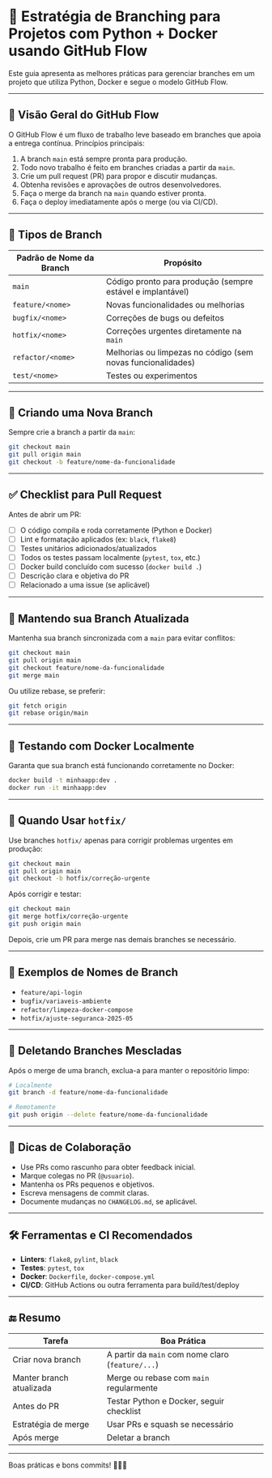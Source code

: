 
# 📘 Estratégia de Branching para Projetos com Python + Docker usando GitHub Flow

Este guia apresenta as melhores práticas para gerenciar branches em um projeto que utiliza Python, Docker e segue o modelo GitHub Flow.

---

## 🔀 Visão Geral do GitHub Flow

O GitHub Flow é um fluxo de trabalho leve baseado em branches que apoia a entrega contínua. Princípios principais:

1. A branch `main` está sempre pronta para produção.
2. Todo novo trabalho é feito em branches criadas a partir da `main`.
3. Crie um pull request (PR) para propor e discutir mudanças.
4. Obtenha revisões e aprovações de outros desenvolvedores.
5. Faça o merge da branch na `main` quando estiver pronta.
6. Faça o deploy imediatamente após o merge (ou via CI/CD).

---

## 🌿 Tipos de Branch

| Padrão de Nome da Branch | Propósito |
|--------------------------|-----------|
| `main`                   | Código pronto para produção (sempre estável e implantável) |
| `feature/<nome>`         | Novas funcionalidades ou melhorias |
| `bugfix/<nome>`          | Correções de bugs ou defeitos |
| `hotfix/<nome>`          | Correções urgentes diretamente na `main` |
| `refactor/<nome>`        | Melhorias ou limpezas no código (sem novas funcionalidades) |
| `test/<nome>`            | Testes ou experimentos |

---

## 🚀 Criando uma Nova Branch

Sempre crie a branch a partir da `main`:

```bash
git checkout main
git pull origin main
git checkout -b feature/nome-da-funcionalidade
```

---

## ✅ Checklist para Pull Request

Antes de abrir um PR:

- [ ] O código compila e roda corretamente (Python e Docker)
- [ ] Lint e formatação aplicados (ex: `black`, `flake8`)
- [ ] Testes unitários adicionados/atualizados
- [ ] Todos os testes passam localmente (`pytest`, `tox`, etc.)
- [ ] Docker build concluído com sucesso (`docker build .`)
- [ ] Descrição clara e objetiva do PR
- [ ] Relacionado a uma issue (se aplicável)

---

## 🔄 Mantendo sua Branch Atualizada

Mantenha sua branch sincronizada com a `main` para evitar conflitos:

```bash
git checkout main
git pull origin main
git checkout feature/nome-da-funcionalidade
git merge main
```

Ou utilize rebase, se preferir:

```bash
git fetch origin
git rebase origin/main
```

---

## 🧪 Testando com Docker Localmente

Garanta que sua branch está funcionando corretamente no Docker:

```bash
docker build -t minhaapp:dev .
docker run -it minhaapp:dev
```

---

## 🚨 Quando Usar `hotfix/`

Use branches `hotfix/` apenas para corrigir problemas urgentes em produção:

```bash
git checkout main
git pull origin main
git checkout -b hotfix/correção-urgente
```

Após corrigir e testar:

```bash
git checkout main
git merge hotfix/correção-urgente
git push origin main
```

Depois, crie um PR para merge nas demais branches se necessário.

---

## 📁 Exemplos de Nomes de Branch

- `feature/api-login`
- `bugfix/variaveis-ambiente`
- `refactor/limpeza-docker-compose`
- `hotfix/ajuste-seguranca-2025-05`

---

## 🧹 Deletando Branches Mescladas

Após o merge de uma branch, exclua-a para manter o repositório limpo:

```bash
# Localmente
git branch -d feature/nome-da-funcionalidade

# Remotamente
git push origin --delete feature/nome-da-funcionalidade
```

---

## 👥 Dicas de Colaboração

- Use PRs como rascunho para obter feedback inicial.
- Marque colegas no PR (`@usuario`).
- Mantenha os PRs pequenos e objetivos.
- Escreva mensagens de commit claras.
- Documente mudanças no `CHANGELOG.md`, se aplicável.

---

## 🛠 Ferramentas e CI Recomendados

- **Linters**: `flake8`, `pylint`, `black`
- **Testes**: `pytest`, `tox`
- **Docker**: `Dockerfile`, `docker-compose.yml`
- **CI/CD**: GitHub Actions ou outra ferramenta para build/test/deploy

---

## 🔚 Resumo

| Tarefa                   | Boa Prática                                  |
|--------------------------|-----------------------------------------------|
| Criar nova branch        | A partir da `main` com nome claro (`feature/...`) |
| Manter branch atualizada | Merge ou rebase com `main` regularmente       |
| Antes do PR              | Testar Python e Docker, seguir checklist      |
| Estratégia de merge      | Usar PRs e squash se necessário               |
| Após merge               | Deletar a branch                              |

---

Boas práticas e bons commits! 🐍🐳🚀
